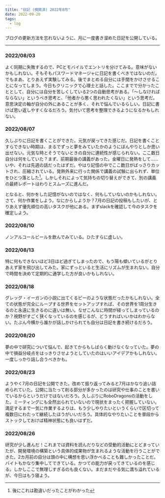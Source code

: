 ```yaml
---
title: "日記 (検閲済) 2022年8月"
date: 2022-09-20
tags:
  - log
---
```


ブログの更新方法を忘れないように、月に一度書き溜めた日記を公開している。

---

### 2022/08/03
よく同期に失敗するので、PCとモバイルでエントリを分けてみる。意味がないかもしれない。そもそもパスワードマネージャに日記を書くべきではないのだ。でもまあ、とりあえず実験してみる。後でまとめる自分には手間をかけさせることになってしまう。今日もクリニックで心理士と話した。ここまでで分かったこととして、自分には自分を苦しくしている2つの自動思考がある。「〜しなければならない」というべき思考と、「他者から悪く思われたくない」という思考だ。意思決定の軸が自分の外にあることが多く、それで悩んでいるらしい。日記に書けば思い返しやすくなるだろう。気付いて思考を整理できるようになるかもしれない。

### 2022/08/07
久しぶりに日記を書くことができた。元気が戻ってきた感じだ。日記を書くことすらできない時期は、まるでずっと夢をみていたかのようにぼんやりとしか思い出せない。元気な時とそうでないときの自分に連続性が感じられない。ここ数日自分は何をしていた？まず、前期最後の講義があった。金曜日に発熱をして……いや、それは先週の話だったはずだ。やはり記憶の中でここ数日がばっさりカットされ、圧縮されている。発熱外来に行った関係で講義の試験に出られず、単位をひとつ落とした[^1]。しかしそれによって気持ちの切り替えができて、別の講義の最終レポートはわりとスムーズに進んだ。

[^1]: 後にこれは勘違いだったことがわかった

となると、何かをした記憶がないのではなく、何もしていないのかもしれない。さて、何か作業をしよう。なにからしようか？7月の日記の投稿もしたいが、とりあえず優先順位の高いタスクが他にある。まずslackを確認して今のタスクを確定しよう。

### 2022/08/10

ノンアルコールビールを飲んでみている。ひたすらに虚しい。

### 2022/08/13

特に何もできないほど3日ほど過ぎてしまったので、もう陽も傾いているがとりあえず家を飛び出してみた。家にずっといると生活にリズムが生まれない。自分で時間を決めて定期的に通学した方が良いかもしれない。

### 2022/08/18

グレッグ・イーガンの小説に出てくるピーのような状態だったかもしれない。全ての状態が完全にループする世界をセットアップすれば、その世界を1周分生きるのと永遠に生きるのに違いは無い。なぜこんなに時間が経ってしまっているのか？視野がすごく狭くなっているのを感じるが、どうすればいいかはわからない。たぶん今横から誰かが話しかけられても自分は日記を書き続けるだろう。

### 2022/08/20

夢の中で研究について悩んで、起きてからもしばらく動けなくなっていた。夢の中で損益分岐点をはっきりさせようとしていたのはいいアイデアかもしれない。一度しっかり話し合うべきかも。

### 2022/08/23

ようやく7月の日記を公開できた。改めて振り返ってみると7月はかなり追い詰められていた。公開に当たって削る部分が多かったのは研究や仕事のことを書いているからというだけではないだろう。久しぶりにRoboDragonsの活動をした。ミーティングにも全然出られていないので現状をまったく把握していない。満足するまで一気に作業するよりは、もう少しやりたいというくらいで区切って複数日にわたって継続したほうがいいだろう。具体的なやりたいことを普段からストックしておけば精神状態にも良いはずだ。

### 2022/08/26

研究が少し進んだ！これまでは資料を読んだりなどの受動的活動にとどまっていたが、開発環境の構築という具体的成果物が生まれるような活動を行うことができた。2カ月前の自分は頭の中に構想を思い浮かべることも難しかったことだ。バイトもかなり集中してできている。かつての能力が戻ってきているのを感じる。しかしここで無理しすぎるのも良くない。まだまだやる気に満ち溢れているが、今日はもう寝よう。

